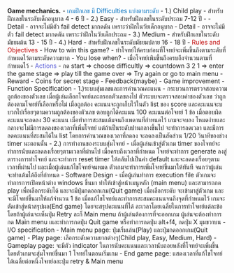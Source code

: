 **Game mechanics.**
	- <span style="color:rgb(0, 112, 192)">เกมฝึกเลข มี Difficulties แบ่งตามระดับ</span>
		- 1.) Child play
			- สำหรับฝึกเลขในระดับเด็กอนุบาล 4 - 6 ปี
		- 2.) Easy
			- สำหรับฝึกเลขในระดับประถม 7-12 ปี
			- - Detail
				- อาจจะไม่มีตัว fail detect มากดดัน เพราะว่าฝึกในวัยเด็กอนุบาล
			- Detail
				- อาจจะไม่มีตัว fail detect มากดดัน เพราะว่าฝึกในวัยเด็กประถม
		- 3.) Medium
			- สำหรับฝึกเลขในระดับมัธยมต้น 13 - 15 ปี
		- 4.) Hard
			- สำหรับฝึกเลขในระดับมัธยมปลาย 16 - 18 ปี
	- <span style="color:rgb(192, 0, 0)">Rules and Objectives</span>
		- How to win this game?
			- ทำโจทย์ให้ครบก่อนที่โจทย์จะเพิ่มขึ้นถึงตามระดับที่กำหนดไว้ตามระดับความยาก
		- You lose when?
			- เมื่อโจทย์เพิมขึ้นถึงครบถึงจำนวนตามที่กำหนดไว้
	- <span style="color:rgb(86, 90, 215)">Actions</span>
			- กด start => choose difficultly => countdown 3 2 1 => enter the game stage => play till the game over => Try again or go to main menu
	- Reward
		- Coins for secret stage
	- Feedback(maybe)
		- Game improvement
	- Function Specification
		- 1.)ระบบสุ่มเลขและการคำนวณคะแนน
			- กระบวนการตรวจสอบความถูกต้องของตัวเลข เมื่อผู้เล่นเลือกโจทย์และกรอกตัวเลขลงไป ตัวระบบจะตรวจสอบค่าชองตัวเลข ว่าถูกต้องตามโจทย์ที่เลือกหรือไม่ เมื่อถูกต้อง คะแนนจะถูกเก็บไว้ในตัว list ของ score และคะแนนจะบบวกไปเรื่อยๆตามความถูกต้องของตัวเลข ตอบถูกได้คะแนน 100 คะแนนต่อโจทย์ 1 ข้อ เมื่อตอบผิด คะแนนจะลดลง 30 คะแนน เมื่อทำการสะสมแต้มจนถึงเพดานที่กำหนดไว้ เกมจะจบลง โหมดง่ายและกลางจะไม่มีการลดลงของเวลาที่เพิ่มโจทย์ แต่ถ้าเป็นระดับปานกลางขึ้นไป จะทำการลดเวลา และมีการลดคะแนนที่สะสมได้ใน list โดยการคำนวณของเวลาที่ลดลง จะลดลงเป็นสัดส่วน 1/20 วินาทีของช่วง timer นะตอนนั้น
		- 2.) การทำงานของระบบสุ่มโจทย์
			- เมื่อผู้เล่นเข้าสู่ตัวเกม timer ของโจทย์จะทำการนับและลดลงเรื่อยๆตามเวลาที่ผ่านไป เมื่อครบถึงเวลาที่กำหนด โจทย์จะทำการ generate ลงสู่ตารางการทำโจทย์ และจะทำการ reset timer ให้กลับไปเป็นค่า default และจะลดลงเรื่อยๆตามเวลาที่ผ่านไป และเมื่อผู้เล่นแก้ไขโจทย์จนหมด ตัวเกมจะทำการเพิ่มโจทย์ขึ้นมาให้ทันที จนกว่าผู้เล่นจะทำแต้มได้ถึงที่กำหนด
	- Software Design
		- เมื่อผู้เล่นทำการ execution file ตัวเกมจะทำการการเปิดหน้าต่าง windows ขึ้นมา ทำให้เข้าสู่หน้าเมนูหลัก (main menu) และสามารถกด play เพื่อเลือกระดับได้ และจะมีปุ่มกดออกเกม(Quit game) เมื่อเลือกระดับ จะเข้ามาสู่ตัวเกม และจะมีโจทย์ขึ้นมาให้แก้จำนวน 1 ข้อ เมื่อแก้ไขโจทย์และทำการสะสมคะแนนจนถึงจุดที่กำหนดไว้ เกมจะตัดเข้าสู่หน้าสรุปผล(End game) โดยจะสรุปคะแนนที่ได้ ละเวลาโดยเฉลี่ยในการทำโจทย์แต่ละข้อ โดยถ้าผู้เล่นจะเห็นปุ่ม Retry ละก็ Main menu ถ้าผู้เล่นต้องการที่จะออกเกม ผู้เล่นจะต้องทำการกด Main menu เและทำการกดปุ่ม Quit game หรือทำการกดปุ่ม alt+f4, กดปุ่ม X มุมขวาบน
	- I/O specification
		- Main menu page: ปุ่มเริ่มเล่น(Play) และปุ่มกดออกเกม(Quit game)
		- Play page: เลือกระดับความยากต่างๆ(Child play, Easy, Medium, Hard)
		- Gameplay page: จะมีตัว indicator ในการนับคะแนนและเวลานับถอยหลังที่โจทย์จะเพิ่มขึ้น โดยตัวเกมจะสุ่มโจทย์ขึ้นมา 1 โจทย์ในตอนเริ่มเกม
		- End game page: แสดงเวลาที่แก้ไขโจทย์ได้เฉลี่ยต่อหนึ่งโจทย์อละปุ่ม retry & Main menu